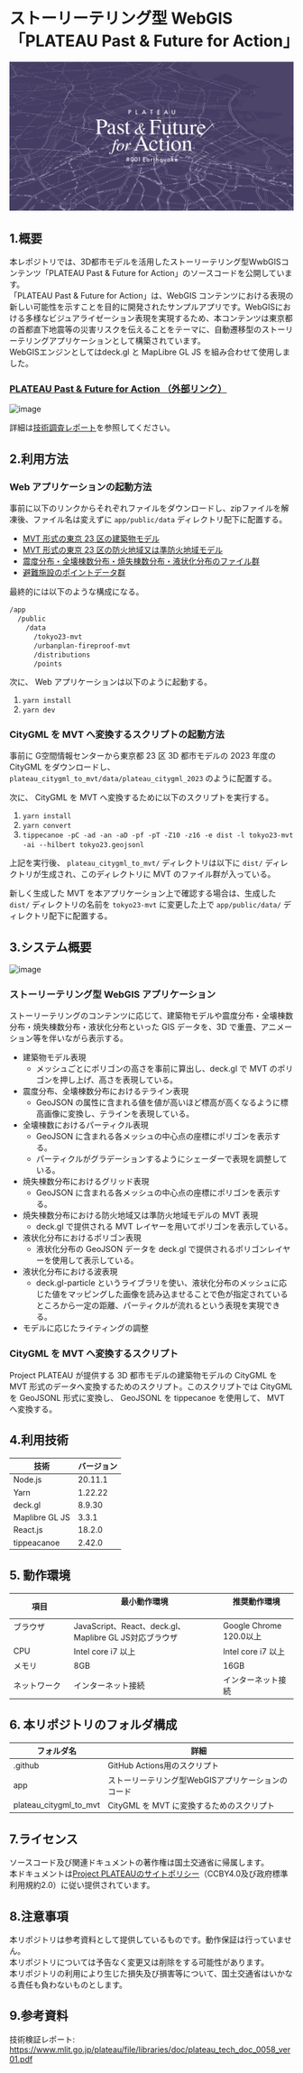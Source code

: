 # ストーリーテリング型 WebGIS 「PLATEAU Past & Future for Action」

![thumbnail](./app/public/img/ogi.png)

## 1.概要
  
本レポジトリでは、3D都市モデルを活用したストーリーテリング型WwbGISコンテンツ「PLATEAU Past & Future for Action」のソースコードを公開しています。  
「PLATEAU Past & Future for Action」は、WebGIS コンテンツにおける表現の新しい可能性を示すことを目的に開発されたサンプルアプリです。WebGISにおける多様なビジュアライゼーション表現を実現するため、本コンテンツは東京都の首都直下地震等の災害リスクを伝えることをテーマに、自動遷移型のストーリーテリングアプリケーションとして構築されています。  
WebGISエンジンとしてはdeck.gl と MapLibre GL JS を組み合わせて使用しました。

### [PLATEAU Past & Future for Action （外部リンク）](https://www.mlit.go.jp/plateau/plateau-pffa/)


![image](https://github.com/Project-PLATEAU/storytelling-webgis-sample/assets/79615787/00867ccc-8479-41b9-b363-6295bdb30e46)


詳細は[技術調査レポート](https://www.mlit.go.jp/plateau/file/libraries/doc/plateau_tech_doc_0058_ver01.pdf)を参照してください。

## 2.利用方法

### Web アプリケーションの起動方法

事前に以下のリンクからそれぞれファイルをダウンロードし、zipファイルを解凍後、ファイル名は変えずに `app/public/data` ディレクトリ配下に配置する。  
- [MVT 形式の東京 23 区の建築物モデル](https://assets.cms.plateau.reearth.io/assets/7a/97acb8-8f27-413d-bc02-9c343ee57f27/tokyo23-mvt.zip)  
- [MVT 形式の東京 23 区の防火地域又は準防火地域モデル](https://assets.cms.plateau.reearth.io/assets/50/a8418c-54f1-4f2d-973a-a18e5011d149/urbanplan-fireproof-mvt.zip)  
- [震度分布・全壊棟数分布・焼失棟数分布・液状化分布のファイル群](https://assets.cms.plateau.reearth.io/assets/52/6f2145-0ee9-421a-b86b-f14871e1340e/distributions.zip)  
- [避難施設のポイントデータ群](https://assets.cms.plateau.reearth.io/assets/1a/d2ad81-4cd5-4019-8672-066586421ee8/points.zip)  
  
最終的には以下のような構成になる。
```
/app
  /public
    /data
      /tokyo23-mvt
      /urbanplan-fireproof-mvt
      /distributions
      /points
```
  
次に、 Web アプリケーションは以下のように起動する。

1. `yarn install`
2. `yarn dev`

### CityGML を MVT へ変換するスクリプトの起動方法

事前に G空間情報センターから東京都 23 区 3D 都市モデルの 2023 年度の CityGML をダウンロードし、`plateau_citygml_to_mvt/data/plateau_citygml_2023` のように配置する。  
  
次に、 CityGML を MVT へ変換するために以下のスクリプトを実行する。

1. `yarn install`
2. `yarn convert`
3. `tippecanoe -pC -ad -an -aD -pf -pT -Z10 -z16 -e dist -l tokyo23-mvt -ai --hilbert tokyo23.geojsonl`

上記を実行後、 `plateau_citygml_to_mvt/` ディレクトリは以下に `dist/` ディレクトリが生成され、このディレクトリに MVT のファイル群が入っている。  
  
新しく生成した MVT を本アプリケーション上で確認する場合は、生成した `dist/` ディレクトリの名前を `tokyo23-mvt` に変更した上で `app/public/data/` ディレクトリ配下に配置する。

## 3.システム概要

![image](https://github.com/Project-PLATEAU/storytelling-webgis-sample/assets/79615787/99f757dc-c076-49e6-9830-9520adf40c70)

### ストーリーテリング型 WebGIS アプリケーション

ストーリーテリングのコンテンツに応じて、建築物モデルや震度分布・全壊棟数分布・焼失棟数分布・液状化分布といった GIS データを、3D で重畳、アニメーション等を伴いながら表示する。

- 建築物モデル表現
  - メッシュごとにポリゴンの高さを事前に算出し、deck.gl で MVT のポリゴンを押し上げ、高さを表現している。
- 震度分布、全壊棟数分布におけるテライン表現
  - GeoJSON の属性に含まれる値を値が高いほど標高が高くなるように標高画像に変換し、テラインを表現している。
- 全壊棟数におけるパーティクル表現
  - GeoJSON に含まれる各メッシュの中心点の座標にポリゴンを表示する。
  - パーティクルがグラデーションするようにシェーダーで表現を調整している。
- 焼失棟数分布におけるグリッド表現
  - GeoJSON に含まれる各メッシュの中心点の座標にポリゴンを表示する。
- 焼失棟数分布における防火地域又は準防火地域モデルの MVT 表現
  - deck.gl で提供される MVT レイヤーを用いてポリゴンを表示している。
- 液状化分布におけるポリゴン表現
  - 液状化分布の GeoJSON データを deck.gl で提供されるポリゴンレイヤーを使用して表示している。
- 液状化分布における波表現
  - deck.gl-particle というライブラリを使い、液状化分布のメッシュに応じた値をマッピングした画像を読み込ませることで色が指定されているところから一定の距離、パーティクルが流れるという表現を実現できる。
- モデルに応じたライティングの調整

### CityGML を MVT へ変換するスクリプト

Project PLATEAU が提供する 3D 都市モデルの建築物モデルの CityGML を MVT 形式のデータへ変換するためのスクリプト。このスクリプトでは CityGML を GeoJSONL 形式に変換し、 GeoJSONL を tippecanoe を使用して、 MVT へ変換する。

## 4.利用技術

| 技術            | バージョン |
| -------------- | -------- |
| Node.js        | 20.11.1 |
| Yarn           | 1.22.22 |
| deck.gl        | 8.9.30 |
| Maplibre GL JS | 3.3.1 |
| React.js       | 18.2.0 |
| tippeacanoe    | 2.42.0 |

## 5. 動作環境

| 項目             | 最小動作環境   　　　　　　　　　　　　                   | 推奨動作環境            　　　 | 
| --------------- | ---------------------------------------------------- | ------------------------- |
| ブラウザ 　　　　　| JavaScript、React、deck.gl、Maplibre GL JS対応ブラウザ | Google Chrome　120.0以上　|
| CPU             | Intel core i7 以上                                   | Intel core i7 以上                   | 
| メモリ           | 8GB                                                 | 16GB                   | 
| ネットワーク      | インターネット接続                                      | インターネット接続 | 

## 6. 本リポジトリのフォルダ構成

| フォルダ名        | 詳細   |
| ----------------- | ----------------- |
| .github | GitHub Actions用のスクリプト |
| app | ストーリーテリング型WebGISアプリケーションのコード |
| plateau_citygml_to_mvt | CityGML を MVT に変換するためのスクリプト |

## 7.ライセンス
ソースコード及び関連ドキュメントの著作権は国土交通省に帰属します。  
本ドキュメントは[Project PLATEAUのサイトポリシー](https://www.mlit.go.jp/plateau/site-policy/)（CCBY4.0及び政府標準利用規約2.0）に従い提供されています。

## 8.注意事項
本リポジトリは参考資料として提供しているものです。動作保証は行っていません。  
本リポジトリについては予告なく変更又は削除をする可能性があります。  
本リポジトリの利用により生じた損失及び損害等について、国土交通省はいかなる責任も負わないものとします。  

## 9.参考資料
技術検証レポート: https://www.mlit.go.jp/plateau/file/libraries/doc/plateau_tech_doc_0058_ver01.pdf

